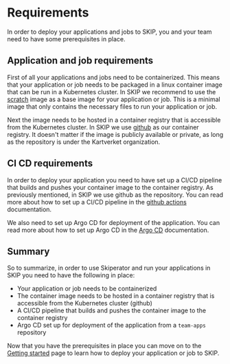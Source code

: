 # Requirements

In order to deploy your applications and jobs to SKIP, you and your team need to have some prerequisites in place.

## Application and job requirements

First of all your applications and jobs need to be containerized. This means that your application or job needs to be packaged in a linux container image that can be run in a Kubernetes cluster.
In SKIP we recommend to use the [scratch](https://hub.docker.com/_/scratch) image as a base image for your application or job. This is a minimal image that only contains the necessary files to run your application or job.

Next the image needs to be hosted in a container registry that is accessible from the Kubernetes cluster.
In SKIP we use [github](../../02-kom-i-gang/06-praktisk-intro/01-github/index.md) as our container registry. It doesn't matter if the image is publicly available or private, as long as the repository is under the Kartverket organization.

## CI CD requirements

In order to deploy your application you need to have set up a CI/CD pipeline that builds and pushes your container image to the container registry.
As previously mentioned, in SKIP we use github as the repository. You can read more about how to set up a CI/CD pipeline in the [github actions](../08-github-actions/index.md) documentation.

We also need to set up Argo CD for deployment of the application. You can read more about how to set up Argo CD in the [Argo CD](../09-argo-cd/index.md) documentation.

## Summary

So to summarize, in order to use Skiperator and run your applications in SKIP you need to have the following in place:

- Your application or job needs to be containerized
- The container image needs to be hosted in a container registry that is accessible from the Kubernetes cluster (github)
- A CI/CD pipeline that builds and pushes the container image to the container registry
- Argo CD set up for deployment of the application from a `team-apps` repository

Now that you have the prerequisites in place you can move on to the [Getting started](02-get-started) page to learn how to deploy your application or job to SKIP.
